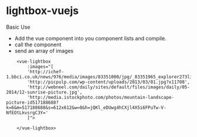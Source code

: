 # lightbox-vuejs

Basic Use

- Add the vue component into you component lists and compile.
- call the component <vue-lightbox></vue-lightbox>
- send an array of images

 ```
     <vue-lightbox
         :images="[
         'http://ichef-1.bbci.co.uk/news/976/media/images/83351000/jpg/_83351965_explorer273lincolnshirewoldssouthpicturebynicholassilkstone.jpg',
         'http://picpulp.com/wp-content/uploads/2013/03/81.jpg?x11708',
         'http://webneel.com/daily/sites/default/files/images/daily/05-2014/12-sunrise-picture.jpg',
         'http://media.istockphoto.com/photos/mountain-landscape-picture-id517188688?k=6&m=517188688&s=612x612&w=0&h=jQKl_eDUwg4hCXjl4X5i6FPuTw-V-NfEOtLkvsrgC3Y='
         ]">
 
     </vue-lightbox>
  ```
